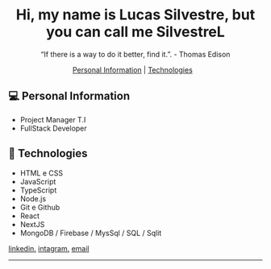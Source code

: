 <h1 align="center">  Hi, my name is Lucas Silvestre, but you can call me SilvestreL </h1>

<p align="center">
“If there is a way to do it better, find it.”. - Thomas Edison <br/>
</p>

<p align="center">
  <a href="#-Personal-Information">Personal Information</a>&nbsp;| 
   <a href="#-technologies">Technologies</a>&nbsp;&nbsp;&nbsp;
</p>

## 💻 Personal Information
- Project Manager T.I
- FullStack Developer

## 🚀 Technologies

- HTML e CSS
- JavaScript
-  TypeScript
- Node.js
- Git e Github
- React
- NextJS
- MongoDB / Firebase / MysSql / SQL / Sqlit

  
[linkedin.](https://linkedin.com/in/lucassilvestreee)
[intagram.](https://instagram.com/lucassilvestre)
[email](lucassilvestreadv@Gmail.com)

---
